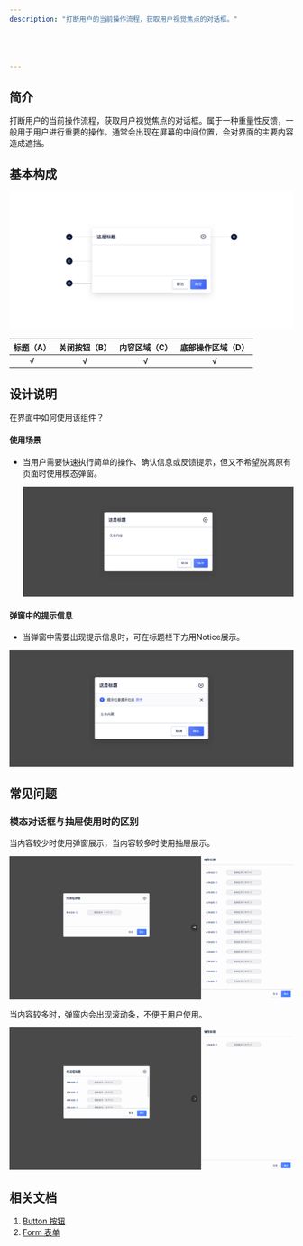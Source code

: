 ```yaml
---
description: "打断用户的当前操作流程，获取用户视觉焦点的对话框。"




---
```


<!--副标题具体写法见源代码模式-->

## 简介

打断用户的当前操作流程，获取用户视觉焦点的对话框。属于一种重量性反馈，一般用于用户进行重要的操作。通常会出现在屏幕的中间位置，会对界面的主要内容造成遮挡。



## 基本构成

![](../../../images/Modal/forms_01.png)

| 标题（A） | 关闭按钮（B） | 内容区域（C） | 底部操作区域（D） |
| :-------: | :-----------: | :-----------: | :---------------: |
|     √     |       √       |       √       |         √         |





## 设计说明

在界面中如何使用该组件？

#### 使用场景    

- 当用户需要快速执行简单的操作、确认信息或反馈提示，但又不希望脱离原有页面时使用模态弹窗。

  ![](../../../images/Modal/descriptions_01.png)

#### 弹窗中的提示信息    

- 当弹窗中需要出现提示信息时，可在标题栏下方用Notice展示。

![](../../../images/Modal/descriptions_02.png)



## 常见问题

### 模态对话框与抽屉使用时的区别



<div class="u-md-flex-without-bg">
   <div class="u-md-mr24">
      <p><i class="u-md-suggested"></i>当内容较少时使用弹窗展示，当内容较多时使用抽屉展示。</p>
      <img src="../../../images/Modal/problems_01.png" alt="image alt" title="desc" />
   </div>
   <div>
      <p><i class="u-md-not-suggested"></i>当内容较多时，弹窗内会出现滚动条，不便于用户使用。</p>
      <img src="../../../images/Modal/problems_02.png" alt="image alt" title="desc" />
   </div>
</div>




<!--

## 主题

| 内容 | 值           | 默认值  |
| :--- | :----------- | :------ |
| icon | icon/nothing | nothing |
| icon | icon/nothing | nothing |

-->

## 相关文档

1. [Button 按钮](/component/Button/)
2. [Form 表单](/component/Form/)



